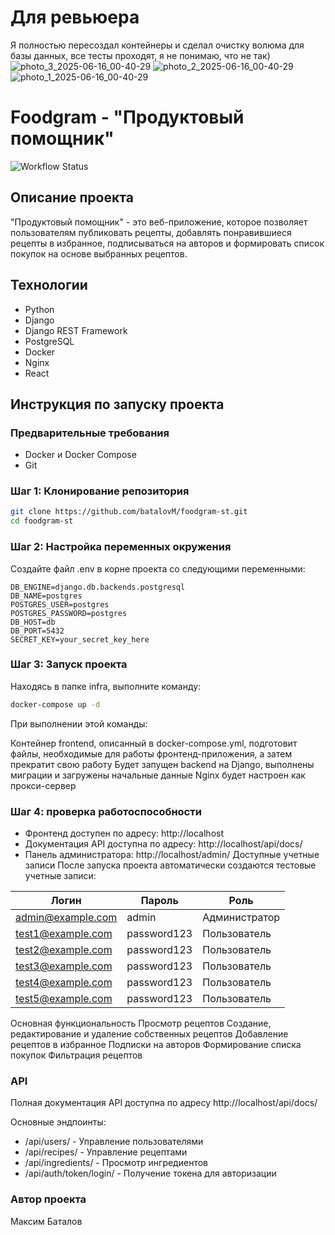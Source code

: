 # Для ревьюера
Я полностью пересоздал контейнеры и сделал очистку волюма для базы данных, все тесты проходят, я не понимаю, что не так)
![photo_3_2025-06-16_00-40-29](https://github.com/user-attachments/assets/19945029-96b7-4356-85f0-1ef460cf4f31)
![photo_2_2025-06-16_00-40-29](https://github.com/user-attachments/assets/4636138b-581b-4295-ae4e-5af2d60ed42c)
![photo_1_2025-06-16_00-40-29](https://github.com/user-attachments/assets/64a624ea-279a-48d7-ae39-b0f88e149882)


# Foodgram - "Продуктовый помощник"

![Workflow Status](https://github.com/batalovM/foodgram-st/actions/workflows/docker-publish.yml/badge.svg)

## Описание проекта

"Продуктовый помощник" - это веб-приложение, которое позволяет пользователям публиковать рецепты, добавлять понравившиеся рецепты в избранное, подписываться на авторов и формировать список покупок на основе выбранных рецептов.

## Технологии
- Python 
- Django 
- Django REST Framework
- PostgreSQL
- Docker
- Nginx
- React

## Инструкция по запуску проекта

### Предварительные требования
- Docker и Docker Compose
- Git

### Шаг 1: Клонирование репозитория
```bash
git clone https://github.com/batalovM/foodgram-st.git
cd foodgram-st
```
### Шаг 2: Настройка переменных окружения
Создайте файл .env в корне проекта со следующими переменными:
```
DB_ENGINE=django.db.backends.postgresql
DB_NAME=postgres
POSTGRES_USER=postgres
POSTGRES_PASSWORD=postgres
DB_HOST=db
DB_PORT=5432
SECRET_KEY=your_secret_key_here
```
### Шаг 3: Запуск проекта
Находясь в папке infra, выполните команду:
```bash
docker-compose up -d
```
При выполнении этой команды:

Контейнер frontend, описанный в docker-compose.yml, подготовит файлы, необходимые для работы фронтенд-приложения, а затем прекратит свою работу
Будет запущен backend на Django, выполнены миграции и загружены начальные данные
Nginx будет настроен как прокси-сервер

### Шаг 4: проверка работоспособности
- Фронтенд доступен по адресу: http://localhost
- Документация API доступна по адресу: http://localhost/api/docs/
- Панель администратора: http://localhost/admin/
Доступные учетные записи
После запуска проекта автоматически создаются тестовые учетные записи:

| Логин      | Пароль     | Роль           |
|------------|------------|----------------|
| admin@example.com      | admin      | Администратор  |
| test1@example.com | password123 | Пользователь   |
| test2@example.com | password123 | Пользователь   |
| test3@example.com | password123 | Пользователь   |
| test4@example.com | password123 | Пользователь   |
| test5@example.com | password123 | Пользователь   |

Основная функциональность
Просмотр рецептов
Создание, редактирование и удаление собственных рецептов
Добавление рецептов в избранное
Подписки на авторов
Формирование списка покупок
Фильтрация рецептов
### API
Полная документация API доступна по адресу http://localhost/api/docs/

Основные эндпоинты:
- /api/users/ - Управление пользователями
- /api/recipes/ - Управление рецептами
- /api/ingredients/ - Просмотр ингредиентов
- /api/auth/token/login/ - Получение токена для авторизации
### Автор проекта
Максим Баталов 

